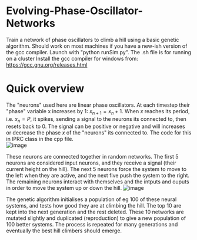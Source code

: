 # Evolving-Phase-Oscillator-Networks
Train a network of phase oscillators to climb a hill using a basic genetic algorithm. Should work on most machines if you have a new-ish version of the gcc compiler. Launch with "python runSim.py". The .sh file is for running on a cluster 
Install the gcc compiler for windows from: https://gcc.gnu.org/releases.html


# Quick overview
The "neurons" used here are linear phase oscillators. 
At each timestep their "phase" variable x increases by 1: $x_{n+1} = x_{n} + 1$. 
When $x$ reaches its period, i.e. $x_{n} = P$, it spikes, sending a signal to the neurons its connected to, 
then resets back to 0. The signal can be positive or negative and will increases or decrease the phase $x$ of the "neurons" its connected to.
The code for this in lPRC class in the cpp file.  
![image](https://user-images.githubusercontent.com/22299424/218301520-79c825ab-64c3-400c-8523-71df88eab2a0.png)
  
  

These neurons are connected together in random networks. 
The first 5 neurons are considered input neurons, and they receive a signal (their current height on the hill). 
The next 5 neurons force the system to move to the left when they are active, and the next five push the system to the right. 
The remaining neurons interact with themselves and the intputs and ouputs in order to move the system up or down the hill. 
![image](https://user-images.githubusercontent.com/22299424/218301555-8659d5cc-020a-4091-9b72-fcf47af31f67.png)  

The genetic algorithm initialises a population of eg 100 of these neural systems, and tests how good they are at climbing the hill.
The top 10 are kept into the next generation and the rest deleted. 
These 10 networks are mutated slightly and duplicated (reproduction) to give a new population of 100 better systems.
The process is repeated for many generations and eventually the best hill climbers should emerge. 
